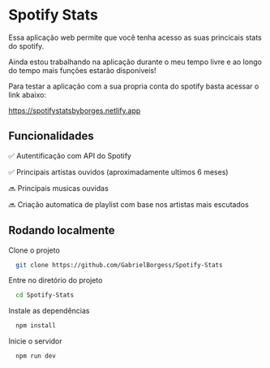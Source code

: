 # Spotify Stats 

Essa aplicação web permite que você tenha acesso as suas princicais stats do spotify.

Ainda estou trabalhando na aplicação durante o meu tempo livre e ao longo do tempo mais funções estarão disponíveis!


 Para testar a aplicação com a sua propria conta do spotify basta acessar o link abaixo:
 
 https://spotifystatsbyborges.netlify.app


## Funcionalidades
✅ Autentificação com API do Spotify

✅ Principais artistas ouvidos (aproximadamente ultimos 6 meses)

🔜 Principais musicas ouvidas 

🔜 Criação automatica de playlist com base nos artistas mais escutados


## Rodando localmente

Clone o projeto

```bash
  git clone https://github.com/GabrielBorgess/Spotify-Stats
```

Entre no diretório do projeto

```bash
  cd Spotify-Stats
```

Instale as dependências

```bash
  npm install
```

Inicie o servidor

```bash
  npm run dev
```

